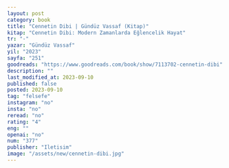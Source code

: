 ```yaml
---
layout: post
category: book
title: "Cennetin Dibi | Gündüz Vassaf (Kitap)"
kitap: "Cennetin Dibi: Modern Zamanlarda Eğlencelik Hayat"
tr: "-"
yazar: "Gündüz Vassaf"
yil: "2023"
sayfa: "251"
goodreads: "https://www.goodreads.com/book/show/7113702-cennetin-dibi"
description: ""
last_modified_at: 2023-09-10
published: false
posted: 2023-09-10
tag: "felsefe"
instagram: "no"
insta: "no"
reread: "no"
rating: "4"
eng: ""
openai: "no"
num: "377"
publisher: "Iletisim"
image: "/assets/new/cennetin-dibi.jpg"
---
```

